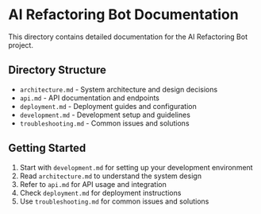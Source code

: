 # AI Refactoring Bot Documentation

This directory contains detailed documentation for the AI Refactoring Bot project.

## Directory Structure

- `architecture.md` - System architecture and design decisions
- `api.md` - API documentation and endpoints
- `deployment.md` - Deployment guides and configuration
- `development.md` - Development setup and guidelines
- `troubleshooting.md` - Common issues and solutions

## Getting Started

1. Start with `development.md` for setting up your development environment
2. Read `architecture.md` to understand the system design
3. Refer to `api.md` for API usage and integration
4. Check `deployment.md` for deployment instructions
5. Use `troubleshooting.md` for common issues and solutions
